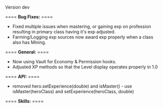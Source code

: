 Version dev

==== **Bug Fixes:** ====

* Fixed multiple issues when mastering, or gaining exp on profession resulting in primary class having it's exp adjusted.
* Farming/Logging exp sources now award exp properly when a class also has Mining.

==== **General:** ====

* Now using Vault for Economy & Permission hooks.
* Adjusted XP methods so that the Level display operates properly in 1.0

==== **API:** ====

* removed hero.setExperience(double) and isMaster() - use isMaster(heroClass) and setExperience(heroClass, double)

==== **Skills:** ====
